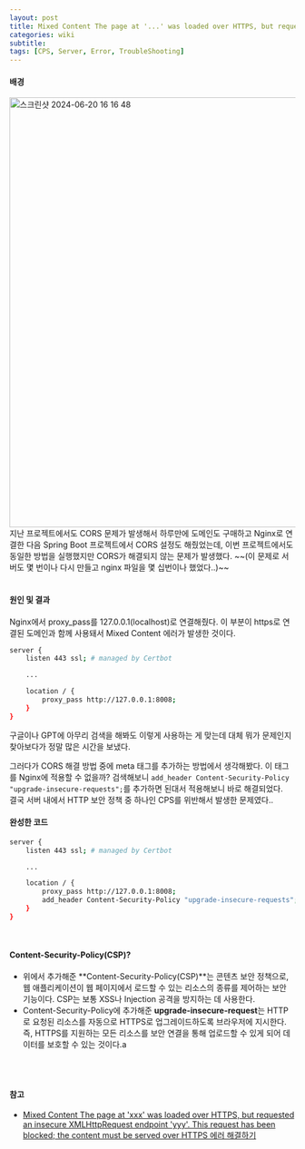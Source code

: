 ```yaml
---
layout: post
title: Mixed Content The page at '...' was loaded over HTTPS, but requested an insecure XMLHttpRequest endpoint '...'. This request has been blocked; the content must be served over HTTPS 에러를 Nginx에서 해결하기
categories: wiki
subtitle: 
tags: [CPS, Server, Error, TroubleShooting]
---
```

#### 배경
<img width="758" alt="스크린샷 2024-06-20 16 16 48" src="https://github.com/dabeann/dorandoran/assets/61612976/7066d92c-1dbc-4b89-8b71-5813cfd575d7">
지난 프로젝트에서도 CORS 문제가 발생해서 하루만에 도메인도 구매하고 Nginx로 연결한 다음 Spring Boot 프로젝트에서 CORS 설정도 해줬었는데, 이번 프로젝트에서도 동일한 방법을 실행했지만 CORS가 해결되지 않는 문제가 발생했다. ~~(이 문제로 서버도 몇 번이나 다시 만들고 nginx 파일을 몇 십번이나 했었다..)~~  
<br/>
<br/>


#### 원인 및 결과
Nginx에서 proxy_pass를 127.0.0.1(localhost)로 연결해줬다. 이 부분이 https로 연결된 도메인과 함께 사용돼서 Mixed Content 에러가 발생한 것이다. 

```bash
server {
    listen 443 ssl; # managed by Certbot

    ...

    location / {
        proxy_pass http://127.0.0.1:8008;
    }
}
```

구글이나 GPT에 아무리 검색을 해봐도 이렇게 사용하는 게 맞는데 대체 뭐가 문제인지 찾아보다가 정말 많은 시간을 보냈다. 
<br/>

그러다가 CORS 해결 방법 중에 meta 태그를 추가하는 방법에서 생각해봤다. 이 태그를 Nginx에 적용할 수 없을까?
검색해보니 `add_header Content-Security-Policy "upgrade-insecure-requests";`를 추가하면 된대서 적용해보니 바로 해결되었다.  
결국 서버 내에서 HTTP 보안 정책 중 하나인 CPS를 위반해서 발생한 문제였다..

#### 완성한 코드
```bash
server {
    listen 443 ssl; # managed by Certbot

    ...

    location / {
        proxy_pass http://127.0.0.1:8008;
        add_header Content-Security-Policy "upgrade-insecure-requests";
    }
}
```
<br/>


#### Content-Security-Policy(CSP)?
- 위에서 추가해준 **Content-Security-Policy(CSP)**는 콘텐츠 보안 정책으로, 웹 애플리케이션이 웹 페이지에서 로드할 수 있는 리소스의 종류를 제어하는 보안 기능이다. CSP는 보통 XSS나 Injection 공격을 방지하는 데 사용한다.
- Content-Security-Policy에 추가해준 **upgrade-insecure-request**는 HTTP로 요청된 리소스를 자동으로 HTTPS로 업그레이드하도록 브라우저에 지시한다. 즉, HTTPS를 지원하는 모든 리소스를 보안 연결을 통해 업로드할 수 있게 되어 데이터를 보호할 수 있는 것이다.a
<br/>
<br/>


#### 참고
- [Mixed Content The page at 'xxx' was loaded over HTTPS, but requested an insecure XMLHttpRequest endpoint 'yyy'. This request has been blocked; the content must be served over HTTPS 에러 해결하기](https://blog.harampark.com/blog/mixed-content-error)